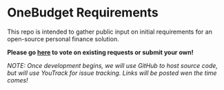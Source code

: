 # OneBudget Requirements
This repo is intended to gather public input on initial requirements for an open-source personal finance solution.

**Please go [here](https://github.com/StokeLtd/OneBudgetRequirements/issues) to vote on existing requests or submit your own!**

*NOTE: Once development begins, we will use GitHub to host source code, but will use YouTrack for issue tracking. Links will be posted wen the time comes!*
